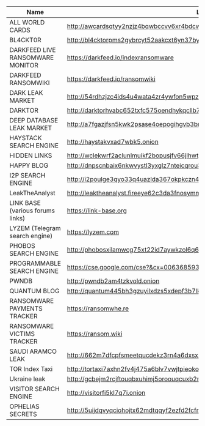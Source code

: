 |Name|Link|
| ------ | ------ |
|ALL WORLD CARDS| http://awcardsqtyy2nzjz4bqwbccvv6xr4bdcwcgfyewd7gsx5mhh63c2lsad.onion|
|BL4CKT0R|http://bl4cktorpms2gybrcyt52aakcxt6yn37byb65uama5cimhifcscnqkid.onion|
|DARKFEED LIVE RANSOMWARE MONITOR|https://darkfeed.io/indexransomware|
|DARKFEED RANSOMWIKI|https://darkfeed.io/ransomwiki|
|DARK LEAK MARKET|http://54rdhzjzc4ids4u4wata4zr4ywfon5wpz2ml4q3avelgadpvmdal2vqd.onion|
|DARKTOR|http://darktorhvabc652txfc575oendhykqcllb7bh7jhhsjduocdlyzdbmqd.onion|
|DEEP DATABASE LEAK MARKET| http://a7fgazjfsn5kwk2psase4oepogihgvb3bm4enomnyfg52dwghdymeyqd.onion|
|HAYSTACK SEARCH ENGINE|http://haystakvxad7wbk5.onion|
|HIDDEN LINKS| http://wclekwrf2aclunlmuikf2bopusjfv66jlhwtgbiycy5nw524r6ngioid.onion|
|HAPPY BLOG|http://dnpscnbaix6nkwvystl3yxglz7nteicqrou3t75tpcc5532cztc46qyd.onion|
|I2P SEARCH ENGINE|http://i2poulge3qyo33q4uazlda367okpkczn4rno2vjfetawoghciae6ygad.onion|
|LeakTheAnalyst |http://leaktheanalyst.fireeye62c3da3fnosymmmcqcty7rl7cjucpbkzaz275a4qs5fgkzhad.onion| 
|LINK BASE (various forums links)|https://link-base.org|
|LYZEM (Telegram search engine)|https://lyzem.com|
|PHOBOS SEARCH ENGINE|http://phobosxilamwcg75xt22id7aywkzol6q6rfl2flipcqoc4e4ahima5id.onion|
|PROGRAMMABLE SEARCH ENGINE| https://cse.google.com/cse?&cx=006368593537057042503:efxu7xprihg#gsc.tab=0|
|PWNDB|http://pwndb2am4tzkvold.onion|
|QUANTUM BLOG|http://quantum445bh3gzuyilxdzs5xdepf3b7lkcupswvkryf3n7hgzpxebid.onion|
|RANSOMWARE PAYMENTS TRACKER| https://ransomwhe.re|
|RANSOMWARE VICTIMS TRACKER| https://ransom.wiki|
|SAUDI ARAMCO LEAK|http://662m7dfcpfsmeetqucdekz3rn4a6dxsxbdjwd6iz3rwnogjsj7i3hxad.onion|
|TOR Index Taxi | http://tortaxi7axhn2fv4j475a6blv7vwjtpieokolfnojwvkhsnj7sgctkqd.onion|
|Ukraine leak| http://gcbejm2rcjftouqbxuhimj5oroouqcuxb2my4raxqa7efkz5bd5464id.onion|
|VISITOR SEARCH ENGINE|http://visitorfi5kl7q7i.onion|
|OPHELIAS SECRETS|http://5uijdqvyqciohojtx62mdtqqyf2ezfd2fcfref6uryx26wspuliwxkyd.onion|

